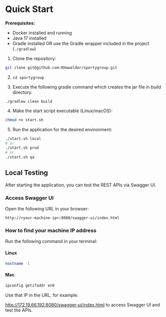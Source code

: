 # Quick Start

**Prerequisites:**
- Docker installed and running
- Java 17 installed
- Gradle installed OR use the Gradle wrapper included in the project (`./gradlew`)

1. Clone the repository:

```bash
git clone git@github.com:KHawaldar/sportygroup.git
```
2. ```cd sportygroup```


3. Execute the following gradle command which creates the jar file in build directory.
 ```
./gradlew clean build
```
4. Make the start script executable (Linux/macOS):

```bash
chmod +x start.sh
```
5. Run the application for the desired environment:
```bash
./start.sh local
# or
./start.sh prod
# or
./start.sh qa
```
## Local Testing

After starting the application,  you can test the REST APIs via Swagger UI.

### Access Swagger UI

Open the following URL in your browser:

```http://<your-machine-ip>:8080/swagger-ui/index.html```

### How to find your machine IP address

Run the following command in your terminal:
#### Linux
```bash
hostname -I 
```
#### Mac
```bash
ipconfig getifaddr en0
```

Use that IP in the URL, for example:


http://172.19.66.192:8080/swagger-ui/index.html
to access Swagger UI and test the APIs.
